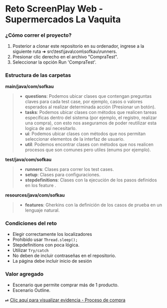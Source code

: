 # Reto ScreenPlay Web - Supermercados La Vaquita

### ¿Cómo correr el proyecto?
1. Posterior a clonar este repositorio en su ordenador, ingrese a la siguiente ruta ➜ src\test\java\com\sofkau\runners.
2. Presionar clic derecho en el archivo "CompraTest". 
3. Seleccionar la opción Run 'CompraTest'.

### Estructura de las carpetas
**main/java/com/sofkau** 
> - **questions**: Podemos ubicar clases que contengan preguntas claves para cada test case, por ejemplo, casos o valores esperados al realizar determinada acción (Presionar un botón).
> - **tasks**: Podemos ubicar clases con métodos que realicen tareas específicas dentro del sistema (por ejemplo, el registro, realizar una compra), con esto nos aseguramos de poder reutilizar esta logica de así necesitarlo.
> - **ui**: Podemos ubicar clases con métodos que nos permitan seleccionar elementos de la interfaz de usuario. 
> - **util**: Podemos encontrar clases con métodos que nos realicen procesos que son comunes pero utiles (enums por ejemplo).  

**test/java/com/sofkau**
> - **runners**: Clases para correr los test cases.
> - **setup**: Clases para configuraciones.
> - **stepdefinitions**: Clases con la ejecución de los pasos definidos en los feature .

**resources/java/com/sofkau**
> - **features**: Gherkins con la definición de los casos de prueba en un lenguaje natural.

### Condiciones del reto
- Elegir correctamente los localizadores
- Prohibido usar ``` Thread.sleep(); ```
- Stepdefinitions con poca lógica.
- Utilizar ``` Try/catch ```
- No deben de incluir contraseñas en el repositorio.
- La página debe incluir inicio de sesión

### Valor agregado
- Escenario que permite comprar más de 1 producto.
- Escenario Outline.

⏯ [Clic aquí para visualizar evidencia - Proceso de compra](https://youtu.be/W7UNKycUzws)